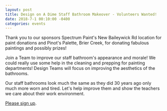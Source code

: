 ```yaml
---
layout: post
title: Design on A Dime Staff Bathroom Makeover - Volunteers Wanted!
date: 2018-7-1 00:10:00 -0400
categories: events
---
```

Thank you to our sponsors Spectrum Paint's New Baileywick Rd location for paint donations and Pinot's Palette, Brier Creek, for donating fabulous paintings and possibly prizes!

Join a Team to improve our staff bathroom's appearance and morale!  We could really use some help in the cleaning and prepping for painting departments!  Design Teams will focus on improving the aesthetics of the bathrooms. 

Our staff bathrooms look much the same as they did 30 years ago only much more worn and tired.  Let's help improve them and show the teachers we care about their work environment.   

[Please sign up](http://www.SignUpGenius.com/go/5080B4EA9AF2EABF58-design).
